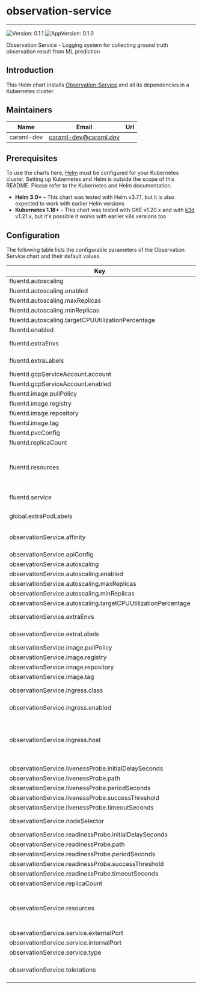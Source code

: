 # observation-service

---
![Version: 0.1.1](https://img.shields.io/badge/Version-0.1.1-informational?style=flat-square)
![AppVersion: 0.1.0](https://img.shields.io/badge/AppVersion-0.1.0-informational?style=flat-square)

Observation Service - Logging system for collecting ground truth observation result from ML prediction

## Introduction

This Helm chart installs [Observation-Service](https://github.com/caraml-dev/observation-service) and all its dependencies in a Kubernetes cluster.

## Maintainers

| Name | Email | Url |
| ---- | ------ | --- |
| caraml-dev | <caraml-dev@caraml.dev> |  |

## Prerequisites

To use the charts here, [Helm](https://helm.sh/) must be configured for your
Kubernetes cluster. Setting up Kubernetes and Helm is outside the scope of
this README. Please refer to the Kubernetes and Helm documentation.

- **Helm 3.0+** – This chart was tested with Helm v3.7.1, but it is also expected to work with earlier Helm versions
- **Kubernetes 1.18+** – This chart was tested with GKE v1.20.x and with [k3d](https://github.com/rancher/k3d) v1.21.x,
but it's possible it works with earlier k8s versions too

## Configuration

The following table lists the configurable parameters of the Observation Service chart and their default values.

| Key | Type | Default | Description |
|-----|------|---------|-------------|
| fluentd.autoscaling | object | `{"enabled":false,"maxReplicas":2,"minReplicas":1,"targetCPUUtilizationPercentage":80}` | HPA scaling configuration for Observation Service fluentd |
| fluentd.autoscaling.enabled | bool | `false` | Toggle to enable HPA scaling |
| fluentd.autoscaling.maxReplicas | int | `2` | Maximum replicas for HPA scaling |
| fluentd.autoscaling.minReplicas | int | `1` | Minimum replicas for HPA scaling |
| fluentd.autoscaling.targetCPUUtilizationPercentage | int | `80` | CPU utilization percentage threshold to activate HPA scaling |
| fluentd.enabled | bool | `false` | Flag to toggle deployment of Observation Service fluentd |
| fluentd.extraEnvs | list | `[]` | List of extra environment variables to add to Observation Service fluentd container |
| fluentd.extraLabels | object | `{}` | List of extra labels to add to Observation Service fluentd K8s resources |
| fluentd.gcpServiceAccount.account | string | `""` |  |
| fluentd.gcpServiceAccount.enabled | bool | `false` | Flag to toggle flushing Observation logs to BQ |
| fluentd.image.pullPolicy | string | `"IfNotPresent"` | Docker image pull policy |
| fluentd.image.registry | string | `"ghcr.io"` | Docker registry for Observation Service fluentd image |
| fluentd.image.repository | string | `"caraml-dev/timber/fluentd"` | Docker image repository for Observation Service fluentd |
| fluentd.image.tag | string | `"v0.1.0"` | Docker image tag for Observation Service fluentd |
| fluentd.pvcConfig | object | `{"mountPath":"/cache","name":"cache-volume","storage":"3Gi"}` | PVC configurations for fluentd StatefulSet storage |
| fluentd.replicaCount | int | `1` |  |
| fluentd.resources | object | `{}` | Resources requests and limits for Observation Service fluentd StatefulSet. This should be set according to your cluster capacity and service level objectives. Reference: https://kubernetes.io/docs/concepts/configuration/manage-resources-containers/ |
| fluentd.service | object | `{"externalPort":24224,"internalPort":9880,"multiPort":{"enabled":true},"multiPorts":[{"name":"tcp-input","port":24224,"targetPort":24224},{"name":"http-input","port":9880,"targetPort":9880}],"type":"ClusterIP"}` | Kubernetes Service for fluentd StatefulSet |
| global.extraPodLabels | object | `{}` | Extra pod labels in a map[string]string format, most likely to be used for the costing labels. |
| observationService.affinity | object | `{}` | Assign custom affinity rules to constrain pods to nodes. ref: https://kubernetes.io/docs/concepts/configuration/assign-pod-node/ |
| observationService.apiConfig | object | `{}` | Observation Service server configuration. |
| observationService.autoscaling | object | `{"enabled":false,"maxReplicas":2,"minReplicas":1,"targetCPUUtilizationPercentage":80}` | HPA scaling configuration for Observation Service |
| observationService.autoscaling.enabled | bool | `false` | Toggle to enable HPA scaling |
| observationService.autoscaling.maxReplicas | int | `2` | Maximum replicas for HPA scaling |
| observationService.autoscaling.minReplicas | int | `1` | Minimum replicas for HPA scaling |
| observationService.autoscaling.targetCPUUtilizationPercentage | int | `80` | CPU utilization percentage threshold to activate HPA scaling |
| observationService.extraEnvs | list | `[]` | List of extra environment variables to add to Observation Service server container |
| observationService.extraLabels | object | `{}` | List of extra labels to add to Observation Service K8s resources |
| observationService.image.pullPolicy | string | `"IfNotPresent"` | Docker image pull policy |
| observationService.image.registry | string | `"ghcr.io"` | Docker registry for Observation Service image |
| observationService.image.repository | string | `"caraml-dev/timber/observation-service"` | Docker image repository for Observation Service |
| observationService.image.tag | string | `"v0.0.0-build.15-b8afdb5"` | Docker image tag for Observation Service |
| observationService.ingress.class | string | `""` | Ingress class annotation to add to this Ingress rule, useful when there are multiple ingress controllers installed |
| observationService.ingress.enabled | bool | `false` | Enable ingress to provision Ingress resource for external access to Observation Service |
| observationService.ingress.host | string | `""` | Set host value to enable name based virtual hosting. This allows routing HTTP traffic to multiple host names at the same IP address. If no host is specified, the ingress rule applies to all inbound HTTP traffic through the IP address specified. https://kubernetes.io/docs/concepts/services-networking/ingress/#name-based-virtual-hosting |
| observationService.livenessProbe.initialDelaySeconds | int | `60` | Liveness probe delay and thresholds |
| observationService.livenessProbe.path | string | `"/v1/internal/health/live"` | HTTP path for liveness check |
| observationService.livenessProbe.periodSeconds | int | `10` |  |
| observationService.livenessProbe.successThreshold | int | `1` |  |
| observationService.livenessProbe.timeoutSeconds | int | `5` |  |
| observationService.nodeSelector | object | `{}` | Define which nodes the pods are scheduled on. ref: https://kubernetes.io/docs/user-guide/node-selection/ |
| observationService.readinessProbe.initialDelaySeconds | int | `60` | Readiness probe delay and thresholds |
| observationService.readinessProbe.path | string | `"/v1/internal/health/ready"` | HTTP path for readiness check |
| observationService.readinessProbe.periodSeconds | int | `10` |  |
| observationService.readinessProbe.successThreshold | int | `1` |  |
| observationService.readinessProbe.timeoutSeconds | int | `5` |  |
| observationService.replicaCount | int | `1` |  |
| observationService.resources | object | `{}` | Resources requests and limits for Observation Service. This should be set according to your cluster capacity and service level objectives. Reference: https://kubernetes.io/docs/concepts/configuration/manage-resources-containers/ |
| observationService.service.externalPort | int | `9001` | Observation Service Kubernetes service port number |
| observationService.service.internalPort | int | `9001` | Observation Service container port number |
| observationService.service.type | string | `"ClusterIP"` |  |
| observationService.tolerations | list | `[]` | If specified, the pod's tolerations. ref: https://kubernetes.io/docs/concepts/configuration/taint-and-toleration/ |